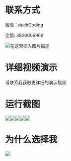 # 联系方式

微信：duckCoding

企鹅: 3820006966

![在这里插入图片描述](http://upload.cxycsx.vip/91ab4bcb4f2c4c6db86365bb6d6e9c62.jpeg)

# 详细视频演示

请联系我获取更详细的演示视频

# 运行截图

![](http://www.bysj52.com/uploadfile/ueditor/image/202306/%E6%AF%95%E8%AE%BEssm804%E5%9F%BA%E4%BA%8Evue%E7%9A%84%E5%AD%A6%E7%94%9F%E5%AE%BF%E8%88%8D%E8%AE%BE%E5%A4%87%E6%8A%A5%E4%BF%AE%E7%AE%A1%E7%90%86%E7%B3%BB%E7%BB%9F%E7%9A%84+vue%E6%AF%95%E4%B8%9A%E8%AE%BE%E8%AE%A1/3.png)![](http://www.bysj52.com/uploadfile/ueditor/image/202306/%E6%AF%95%E8%AE%BEssm804%E5%9F%BA%E4%BA%8Evue%E7%9A%84%E5%AD%A6%E7%94%9F%E5%AE%BF%E8%88%8D%E8%AE%BE%E5%A4%87%E6%8A%A5%E4%BF%AE%E7%AE%A1%E7%90%86%E7%B3%BB%E7%BB%9F%E7%9A%84+vue%E6%AF%95%E4%B8%9A%E8%AE%BE%E8%AE%A1/4.png)![](http://www.bysj52.com/uploadfile/ueditor/image/202306/%E6%AF%95%E8%AE%BEssm804%E5%9F%BA%E4%BA%8Evue%E7%9A%84%E5%AD%A6%E7%94%9F%E5%AE%BF%E8%88%8D%E8%AE%BE%E5%A4%87%E6%8A%A5%E4%BF%AE%E7%AE%A1%E7%90%86%E7%B3%BB%E7%BB%9F%E7%9A%84+vue%E6%AF%95%E4%B8%9A%E8%AE%BE%E8%AE%A1/5.png)![](http://www.bysj52.com/uploadfile/ueditor/image/202306/%E6%AF%95%E8%AE%BEssm804%E5%9F%BA%E4%BA%8Evue%E7%9A%84%E5%AD%A6%E7%94%9F%E5%AE%BF%E8%88%8D%E8%AE%BE%E5%A4%87%E6%8A%A5%E4%BF%AE%E7%AE%A1%E7%90%86%E7%B3%BB%E7%BB%9F%E7%9A%84+vue%E6%AF%95%E4%B8%9A%E8%AE%BE%E8%AE%A1/2.png)![](http://www.bysj52.com/uploadfile/ueditor/image/202306/%E6%AF%95%E8%AE%BEssm804%E5%9F%BA%E4%BA%8Evue%E7%9A%84%E5%AD%A6%E7%94%9F%E5%AE%BF%E8%88%8D%E8%AE%BE%E5%A4%87%E6%8A%A5%E4%BF%AE%E7%AE%A1%E7%90%86%E7%B3%BB%E7%BB%9F%E7%9A%84+vue%E6%AF%95%E4%B8%9A%E8%AE%BE%E8%AE%A1/1.png)

# 为什么选择我

![](http://upload.cxycsx.vip/%E7%A8%8B%E5%BA%8F%E8%AE%BE%E8%AE%A1.png)

